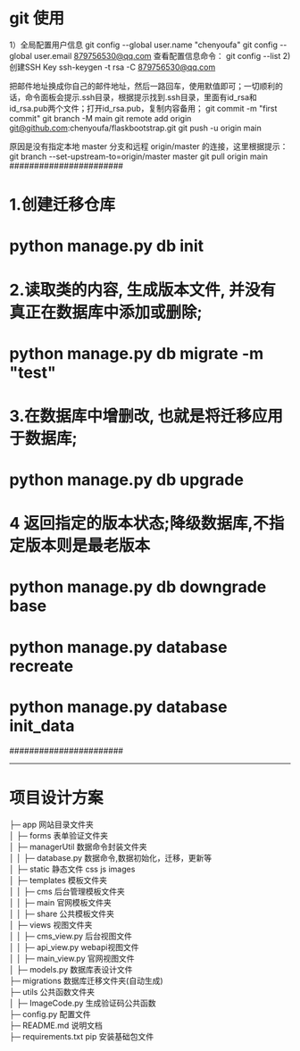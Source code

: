 # git 使用
1）全局配置用户信息
git config --global user.name "chenyoufa"
git config --global user.email 879756530@qq.com
查看配置信息命令：
git config --list
2) 创建SSH Key
ssh-keygen -t rsa -C 879756530@qq.com

把邮件地址换成你自己的邮件地址，然后一路回车，使用默值即可；一切顺利的话，命令面板会提示.ssh目录，根据提示找到.ssh目录，里面有id_rsa和id_rsa.pub两个文件；打开id_rsa.pub，复制内容备用；
git commit -m "first commit"
git branch -M main
git remote add origin git@github.com:chenyoufa/flaskbootstrap.git
git push -u origin main

原因是没有指定本地 master 分支和远程 origin/master 的连接，这里根据提示：
git branch --set-upstream-to=origin/master master
git pull origin main
#######################

# 1.创建迁移仓库
#  python manage.py  db init

# 2.读取类的内容, 生成版本文件, 并没有真正在数据库中添加或删除;
# python manage.py db migrate -m "test"

# 3.在数据库中增删改, 也就是将迁移应用于数据库;
#  python manage.py  db upgrade 

# 4 返回指定的版本状态;降级数据库,不指定版本则是最老版本
#  python manage.py  db downgrade base 

# python manage.py database recreate
# python manage.py database init_data

#######################
***
# 项目设计方案
├─ app 网站目录文件夹<br/>
│  ├─ forms 表单验证文件夹<br/>
│  ├─ managerUtil 数据命令封装文件夹<br/>
│  │  ├─ database.py 数据命令,数据初始化，迁移，更新等<br/>
│  ├─ static 静态文件 css js images<br/>
│  ├─ templates 模板文件夹<br/>
│  │  ├─ cms  后台管理模板文件夹<br/>
│  │  ├─ main 官网模板文件夹<br/>
│  │  ├─ share 公共模板文件夹<br/>
│  ├─ views 视图文件夹<br/>
│  │  ├─ cms_view.py 后台视图文件<br/>
│  │  ├─ api_view.py webapi视图文件<br/>
│  │  ├─ main_view.py 官网视图文件<br/>
│  ├─ models.py 数据库表设计文件<br/>
├─ migrations 数据库迁移文件夹(自动生成)<br/>
├─ utils 公共函数文件夹<br/>
│  ├─ ImageCode.py 生成验证码公共函数<br/>
├─ config.py 配置文件<br/>
├─ README.md 说明文档<br/>
├─ requirements.txt pip 安装基础包文件<br/>